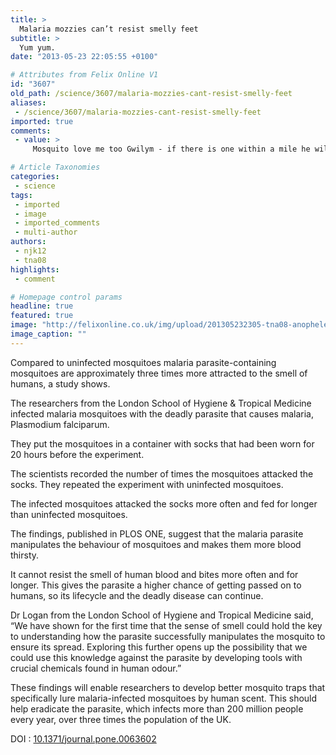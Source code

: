 ```yaml
---
title: >
  Malaria mozzies can’t resist smelly feet
subtitle: >
  Yum yum.
date: "2013-05-23 22:05:55 +0100"

# Attributes from Felix Online V1
id: "3607"
old_path: /science/3607/malaria-mozzies-cant-resist-smelly-feet
aliases:
 - /science/3607/malaria-mozzies-cant-resist-smelly-feet
imported: true
comments:
 - value: >
     Mosquito love me too Gwilym - if there is one within a mile he will find me out. I do agree about care in the third world - click on my link to noma in Africa to see the apilnlpag disfigurement to children through malnutrition and lack of anti biotics - shameful.Incidentally, if you have time please read my recent RS Thomas blog - I would be interested in your comments.,/ I just want to mention I am<a href="http://isgxcfaz.com"> bneniger</a> to blogging and really savored you're web page. More than likely I’m going to bookmark your website . You absolutely come with fabulous articles. With thanks for sharing with us your web site., hypothalamus where cheapest car insurance minoxidil preparation pressure dizziness vision-loss

# Article Taxonomies
categories:
 - science
tags:
 - imported
 - image
 - imported_comments
 - multi-author
authors:
 - njk12
 - tna08
highlights:
 - comment

# Homepage control params
headline: true
featured: true
image: "http://felixonline.co.uk/img/upload/201305232305-tna08-anopheles_quadriannulatus.jpg"
image_caption: ""
---
```


Compared to uninfected mosquitoes malaria parasite-containing mosquitoes are approximately three times more attracted to the smell of humans, a study shows.

The researchers from the London School of Hygiene & Tropical Medicine infected malaria mosquitoes with the deadly parasite that causes malaria, Plasmodium falciparum.

They put the mosquitoes in a container with socks that had been worn for 20 hours before the experiment.

The scientists recorded the number of times the mosquitoes attacked the socks.
 They repeated the experiment with uninfected mosquitoes.

The infected mosquitoes attacked the socks more often and fed for longer than uninfected mosquitoes.

The findings, published in PLOS ONE, suggest that the malaria parasite manipulates the behaviour of mosquitoes and makes them more blood thirsty.

It cannot resist the smell of human blood and bites more often and for longer. This gives the parasite a higher chance of getting passed on to humans, so its lifecycle and the deadly disease can continue.

Dr Logan from the London School of Hygiene and Tropical Medicine said, “We have shown for the first time that the sense of smell could hold the key to understanding how the parasite successfully manipulates the mosquito to ensure its spread. Exploring this further opens up the possibility that we could use this knowledge against the parasite by developing tools with crucial chemicals found in human odour.”

These findings will enable researchers to develop better mosquito traps that specifically lure malaria-infected mosquitoes by human scent. This should help eradicate the parasite, which infects more than 200 million people every year, over three times the population of the UK.

DOI : [10.1371/journal.pone.0063602](http://www.plosone.org/article/info%3Adoi%2F10.1371%2Fjournal.pone.0063602)
